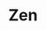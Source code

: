 ---
layout: place
title: "Zen"
permalink: /florida/championsgate/zen.html
stateAbbr: FL
stateName: Florida
cityName: Championsgate
place_id: ChIJp-0DdUd63YgRXOh_MS_Dd1U
photos:
  - name: >-
      places/ChIJp-0DdUd63YgRXOh_MS_Dd1U/photos/AeeoHcJwZ5Z5JmPbRZPO7bl75yRhq-5emwfWWFp1LPzXMDMKdLH6x9HWdyoRatBgneWOHZKu_M3r5Fs8BVQFE87UAHbfBceWYbvwBgtJSLd-o3BLIl1UF29OggQ05UhjWXo6W8DIVA_8svKMyOuBfvlxouQvMRYJTnIuwtCNoeWNhP8Rmfr0XdEysTPH-5DP6jJKIEAMRMnVVLKcobn7wVhw92-z9YPpFp2NmAKIL7NeFtTyQpawUfEGHHWziITO0LitrxAX0smqT2_OpW2U8tyt4f5s7Vzj5uqfwW-ThI1wijUfTA
    widthPx: 900
    heightPx: 974
    authorAttributions:
      - displayName: Zen
        uri: https://maps.google.com/maps/contrib/104048841352367544916
        photoUri: >-
          https://lh3.googleusercontent.com/a-/ALV-UjUAiAxrDdXAOkbkJDZDNEtB6_4AHYxkjhD6ZHs7DiHaQj_mUJQ=s100-p-k-no-mo
    flagContentUri: >-
      https://www.google.com/local/imagery/report/?cb_client=maps_api_places.places_api&image_key=!1e10!2sAF1QipO7tnFiuohbGzAdtsfe-lANS0bEaNrR0JI5cs7p&hl=en-US
    googleMapsUri: >-
      https://www.google.com/maps/place//data=!3m4!1e2!3m2!1sAF1QipO7tnFiuohbGzAdtsfe-lANS0bEaNrR0JI5cs7p!2e10!4m2!3m1!1s0x88dd7a477503eda7:0x5577c32f317fe85c
  - name: >-
      places/ChIJp-0DdUd63YgRXOh_MS_Dd1U/photos/AeeoHcKg1mMh3C120JA3ES20hztYbIPNxC1eB4cgBrXGz7LnZrfj-nGIbeVe_utvldljhkBm2oNZzhvqTmR2lfEfqVcTD_Om44L907q14ykIMSDW_NdylJzUDCowk45Ti2NfJnrsAEJGqIombLuyEGpRK8_dUi8RjsbyiNn_XrsrbXyF1X9Lhzl14fNgf75zGnfj4-13CskhGr_-JI4z5H0mTH0arttCL6ccBYVG9z-Zaet27MQz2lgh_NgcPAozFFYoaEsxTOMw2RtNzq-RhX9fZDp24aIMKCwnim1gO8cju2eqRg
    widthPx: 4800
    heightPx: 3200
    authorAttributions:
      - displayName: Zen
        uri: https://maps.google.com/maps/contrib/104048841352367544916
        photoUri: >-
          https://lh3.googleusercontent.com/a-/ALV-UjUAiAxrDdXAOkbkJDZDNEtB6_4AHYxkjhD6ZHs7DiHaQj_mUJQ=s100-p-k-no-mo
    flagContentUri: >-
      https://www.google.com/local/imagery/report/?cb_client=maps_api_places.places_api&image_key=!1e10!2sAF1QipN-sFPD3Ff_gbNcq-CqKxOdqplUinFsmSo79jLh&hl=en-US
    googleMapsUri: >-
      https://www.google.com/maps/place//data=!3m4!1e2!3m2!1sAF1QipN-sFPD3Ff_gbNcq-CqKxOdqplUinFsmSo79jLh!2e10!4m2!3m1!1s0x88dd7a477503eda7:0x5577c32f317fe85c
  - name: >-
      places/ChIJp-0DdUd63YgRXOh_MS_Dd1U/photos/AeeoHcJzFvvR_t_rHAOUba2uEj5tEoMBr4vn1EryGAWY0EUNuCcGdS2b8LjwJrRBorZvVEK0dv0xQath6dNRMnXrXZFVisRxbmIwKrE1AQ6prlAwIvHekTiwinSG9rDDu0Km7VrtKDU86fsDiLCuuV0_vRaKnJ5BW2ElZFx8nMOydIr4blu18cZizlno--i2Ocigm2pdHZF5M70D2go5iuU7G_TI3EfQVct72ZtTVJZIyi_t9iwr00GL_vx_uTvTqhmfY_DvbhlU6vy9IB5Vb8a9i4prThHgwLtZ_Eqh0LnAlIiUORiYTxW65RYyWcv91u3QFwjuA4wH6aaKl-g8TIHIRPR4h87tB7egAWbR2YRKl6sdbv4YXHwN_saJ8FJsFv7sRo6DLcT1snOrs1QMM7ZtdbOoYdxMrXokWoGI64_tTIUdf2Bx
    widthPx: 3600
    heightPx: 4800
    authorAttributions:
      - displayName: Michy Berrio
        uri: https://maps.google.com/maps/contrib/115291208017074097171
        photoUri: >-
          https://lh3.googleusercontent.com/a/ACg8ocK3YmS3RYI5srW7jUIQK-Te8La43g3ZR939SZdWh5u8NIlwrw=s100-p-k-no-mo
    flagContentUri: >-
      https://www.google.com/local/imagery/report/?cb_client=maps_api_places.places_api&image_key=!1e10!2sCIHM0ogKEICAgMCg3KqhmAE&hl=en-US
    googleMapsUri: >-
      https://www.google.com/maps/place//data=!3m4!1e2!3m2!1sCIHM0ogKEICAgMCg3KqhmAE!2e10!4m2!3m1!1s0x88dd7a477503eda7:0x5577c32f317fe85c
  - name: >-
      places/ChIJp-0DdUd63YgRXOh_MS_Dd1U/photos/AeeoHcJAW_7TQyGZY_JYaQp4WUTnV3iwhcJSFoqA4vzO2-gcGHtiM0TahbCi2F_AD02-wyl8OYABsLm20Psz2w7mtk5ns__8Nk3xG88Ew8YKTFO-raM1gikR89DvyprjnAuUswF5NOq1MFYvYvHpnahEdux0H2cR67SeCdvDdyIVJgBHuRnXzR7UUFl1QgITQLo96Uzou5gX20HcldKjamuElOctsDgK-X78CJZEqFcB8SeXBDwfY_u0VyT-Mlpsst0MOz9DzLkhfvvwBbzvt1Kno2vOJy5toPNmW6YiJyADrPoGL3lKeUBI1Rzebk9hhJNMxxZwzBjxtnXYa6ejmdXp-C2hSWJoSWJU-4seiOTYwxmnPJowEA-jdCauT99ZZ_RKWQKB-Yga1YRe1oSQFbHGwvkN30YAmTu5XqVlHARI9QmeBkhb
    widthPx: 3600
    heightPx: 4800
    authorAttributions:
      - displayName: Cheramie Thompson (Cher)
        uri: https://maps.google.com/maps/contrib/106253446606079345358
        photoUri: >-
          https://lh3.googleusercontent.com/a-/ALV-UjUkB363swn0dvigFchiglr1xWTQeuzo4Q7a3bZvGD1i5tLgyVyx=s100-p-k-no-mo
    flagContentUri: >-
      https://www.google.com/local/imagery/report/?cb_client=maps_api_places.places_api&image_key=!1e10!2sCIHM0ogKEICAgMCIxf-tigE&hl=en-US
    googleMapsUri: >-
      https://www.google.com/maps/place//data=!3m4!1e2!3m2!1sCIHM0ogKEICAgMCIxf-tigE!2e10!4m2!3m1!1s0x88dd7a477503eda7:0x5577c32f317fe85c
  - name: >-
      places/ChIJp-0DdUd63YgRXOh_MS_Dd1U/photos/AeeoHcKEEnvzoSrej2KD3TL7egY57uyG6zWO9Nc4vR-Fu3rj73_oDr_Wgmgh4q5VaSP1xCGku5kAM92KsDRrX5kWUn6Kn6s4pZhlzehcpPlGbYa1gxzQut0pmTWhufJ-pgTKbiJACCFugzKiwd_2A1dWff_J3jVAZ2zbFUadSZxvGKU0O5YAtOjC6-pYyPpFGj6gmXcWySRSlsYNAFxBh3DFQokF2CD4PhopFWKTp7iVZIv3Th3kOKpKHJHzBueJlexRs5AXQLW2P8fx6EuKEoSk2_E3J_RHJzLlq8rmbjqWJBWn9as5j5A_deH_EwcwxWJxHKErvpcp6DSp3YPSZNxG-PFstHXc-wSRHKtaUFv-D23JgfUwiWCDfB5Y_qa778vcnyH8F-h0m2XfISzKnc9keO5l6bl8CjCwyubI8yXGT6l3BA
    widthPx: 3024
    heightPx: 4032
    authorAttributions:
      - displayName: onthegoboomer
        uri: https://maps.google.com/maps/contrib/104961679872622262771
        photoUri: >-
          https://lh3.googleusercontent.com/a-/ALV-UjXv4eePZj74R1fJJJ7ym2L1hcuJj0yI3AkWbkvCjZBQ_etvGPg=s100-p-k-no-mo
    flagContentUri: >-
      https://www.google.com/local/imagery/report/?cb_client=maps_api_places.places_api&image_key=!1e10!2sCIHM0ogKEICAgICswuHnJg&hl=en-US
    googleMapsUri: >-
      https://www.google.com/maps/place//data=!3m4!1e2!3m2!1sCIHM0ogKEICAgICswuHnJg!2e10!4m2!3m1!1s0x88dd7a477503eda7:0x5577c32f317fe85c
  - name: >-
      places/ChIJp-0DdUd63YgRXOh_MS_Dd1U/photos/AeeoHcLfQRoiDSpQVVZTXuD8Ib0dNXQRSjdJ1cd-Ji2JCDtbDiHDsnD0UMyw7BMC-JF8Bhh5WELRpB-8h6ZMpFMf0aSQV3Btko-bchVgu2R_xHrKM42BHTrvBP-vRawQTX2P9gMT2BV0dlzsZfd733BJ5kPEpUmGlVJdGuQxAezvlcPh2d48lyAcxT3gkyjujbpi0o9ONjifC9X0lcHrEOuVObnAUSqQMhpK69k5DZ_xallAvn0CTwOZBlCZcrLxiICKKV37LebSJVoBof3gaTWHwrn5kQSioDtJpt0d82PXeqaYdu_65-E8mLu92PLiAEucEmjjufUNGlYCm2UrtfuhRbLaUC5xV8WzZatt4cl7_WGw237fKvqNWb6GqIoUrJQnLqIcTl0j6Hfw05etJJkPFgj5uAy4ImrE7jAAOy7kTed0lQ
    widthPx: 1536
    heightPx: 2048
    authorAttributions:
      - displayName: Miamipartysalldays A.P
        uri: https://maps.google.com/maps/contrib/100001608509392918602
        photoUri: >-
          https://lh3.googleusercontent.com/a-/ALV-UjVLzCXbUEPPrjAj2WMEIqfx6Nfdin-M4sN3Hrz3SIOWn9y06gvH3A=s100-p-k-no-mo
    flagContentUri: >-
      https://www.google.com/local/imagery/report/?cb_client=maps_api_places.places_api&image_key=!1e10!2sCIHM0ogKEICAgICJxOOfbA&hl=en-US
    googleMapsUri: >-
      https://www.google.com/maps/place//data=!3m4!1e2!3m2!1sCIHM0ogKEICAgICJxOOfbA!2e10!4m2!3m1!1s0x88dd7a477503eda7:0x5577c32f317fe85c
  - name: >-
      places/ChIJp-0DdUd63YgRXOh_MS_Dd1U/photos/AeeoHcLi7N9XxnJKq_pjS2KmVq0c2dArAx_cekA9rzJuDc1yKNZD5bghefSlxLKJez6AfcZ92ZHlriaHxtt0pG8l08vw7gcB07-d7VKTghPx5hl0qKkgiozl89UmeWFWDnT3aCjE5WiRw79vqXqgcFZ-ZYCzTbmpyWFj5RlW8XDUGXHpSrnn9ro_lD4SsOSXLMiYWxQLZIbxsWVGgQ3To9tNIEBU59_rfCGKciOElpecKTFILw9r1_G8alQx-0LJPyxBzqpmVHd-uImqXqCrZDmNCWFZd-SUjTYCG0NSGVwABYYwswT-IPnYyXvIWvJOfiIasD1SOxVmUcovtwkYrda63hTAEangY_p3GORgykQTqngD4atJjMjfpp4APxGWod3wIaS-mwDSva0gy3vW3G-Usp_mN3CDcI9N42HEE0MacD6hEw54ozd6wxWdojYwRwrs
    widthPx: 4032
    heightPx: 2268
    authorAttributions:
      - displayName: Dasarp A
        uri: https://maps.google.com/maps/contrib/114913656056987200314
        photoUri: >-
          https://lh3.googleusercontent.com/a/ACg8ocItimPMIaKOUjBiosfrbx4xXBKWQQnpzXEiMSWZBx5ACE2EQg=s100-p-k-no-mo
    flagContentUri: >-
      https://www.google.com/local/imagery/report/?cb_client=maps_api_places.places_api&image_key=!1e10!2sCIABIhADycKzJznWmGfPtSEAAmol&hl=en-US
    googleMapsUri: >-
      https://www.google.com/maps/place//data=!3m4!1e2!3m2!1sCIABIhADycKzJznWmGfPtSEAAmol!2e10!4m2!3m1!1s0x88dd7a477503eda7:0x5577c32f317fe85c
  - name: >-
      places/ChIJp-0DdUd63YgRXOh_MS_Dd1U/photos/AeeoHcLrQagnQjAwzAb2tC0M8D1gwC4242YCYn8RIOKze5z1h3S0YT8M6QuEXHWN59ELj9lqyfKXKzasa0ZdzlmTf1Wy9XyC1TFRmOi_z3RnIqEtZFCr2IanO9MnxCLlj4B7zGatS_RDH5pmffavbsJwQ7yPXtEy2WfPql2crtwl1IXK4czGWSfUaX5BhV_bSQ0qtc1J-_5gVe2vqIa-wHWb5CPATlXAARieTAKo0IG-oWYesS59kDvDzIYL89i-wL17E72QJILmFiZ8Xe9horD-lFM1WAMICBHEr1U5qgTDW61UNQ
    widthPx: 4800
    heightPx: 3200
    authorAttributions:
      - displayName: Zen
        uri: https://maps.google.com/maps/contrib/104048841352367544916
        photoUri: >-
          https://lh3.googleusercontent.com/a-/ALV-UjUAiAxrDdXAOkbkJDZDNEtB6_4AHYxkjhD6ZHs7DiHaQj_mUJQ=s100-p-k-no-mo
    flagContentUri: >-
      https://www.google.com/local/imagery/report/?cb_client=maps_api_places.places_api&image_key=!1e10!2sAF1QipN9c9MMdKjBDDc3rAQ_fF3CK-PZ1eBsWNYrlj38&hl=en-US
    googleMapsUri: >-
      https://www.google.com/maps/place//data=!3m4!1e2!3m2!1sAF1QipN9c9MMdKjBDDc3rAQ_fF3CK-PZ1eBsWNYrlj38!2e10!4m2!3m1!1s0x88dd7a477503eda7:0x5577c32f317fe85c
  - name: >-
      places/ChIJp-0DdUd63YgRXOh_MS_Dd1U/photos/AeeoHcIU0dNyzU1iQlKrjP6Bw6cERMtMeWG6ndeOrYH-NaeHoWtbvc5jQPmWM7c0r59xKsS8DiqaDNUu5vkZo--WAORtDPusCFGqKpi-rIkKQFgE08VgPREFyTIJOFnf16hSaBzWK58ixIcoBnwaAKXtBmZ8icv5-dFZN79mkjN4JSTXze0OyyRzD-NGiGez4ZwItYi4_IKDw810iC67LxK_1ewSZoMWN3Ru-n3iWDJ9DgrRHUAK2YieO4s5Nx719B1NVqYrsNeJ52mg0Zkghzc_ilhrKdOhkVMikOl-08PFe_gGIASO-RCSFdibmjDTFUm-55ReMaH3MWtgr2YxCmsbRmwCATVkL93ifS3sprE5T9pXmtV87L5dFAOL3RJ3_ZQ5ZnK8B7cnmqJ-DXc6MDLYjBLBc9L8q2-KCjL6seRXVEov8A
    widthPx: 3600
    heightPx: 4800
    authorAttributions:
      - displayName: Cheramie Thompson (Cher)
        uri: https://maps.google.com/maps/contrib/106253446606079345358
        photoUri: >-
          https://lh3.googleusercontent.com/a-/ALV-UjUkB363swn0dvigFchiglr1xWTQeuzo4Q7a3bZvGD1i5tLgyVyx=s100-p-k-no-mo
    flagContentUri: >-
      https://www.google.com/local/imagery/report/?cb_client=maps_api_places.places_api&image_key=!1e10!2sCIHM0ogKEICAgMCIxf-tCg&hl=en-US
    googleMapsUri: >-
      https://www.google.com/maps/place//data=!3m4!1e2!3m2!1sCIHM0ogKEICAgMCIxf-tCg!2e10!4m2!3m1!1s0x88dd7a477503eda7:0x5577c32f317fe85c
  - name: >-
      places/ChIJp-0DdUd63YgRXOh_MS_Dd1U/photos/AeeoHcJkz52KIwYSg01zpOxETYFa8unN6UkYZWjAVEnhayofewd6F4F7wdQXjbJVKC01T-fx99iJ7CMqrtjSwtNvom0VP4UfM74J98a6B5fEq2pl0ExDIt7ZGdwVm8LQZB_di5UWWsjne2ZKUY8bGefkLbxfg-xh3xraFfQNCZQ9IlPSFcWvJKTizk6b_26pgJsvMjUL2DqaPMDfSwyt5C4vahbgpffPL1yac4Rels2xBjjtCIMD0uRMybZMwkYDz_zbbY6q1sEIg8_h-twgfl2-tlxIv0b_um3jl_WOSSTt3nl633n2CWTt9Gz1_vF8X1_RFdy5l9dv6PglglK4AdF7XOmWxSG3Ghf5MCZvABIGKTm4pjDiBF7p13PtNRDyXyL_pPYyj-uHnIaDCKAW9_Zih_BO64BcW13GAnbGowCMBvUwfASx
    widthPx: 3024
    heightPx: 4032
    authorAttributions:
      - displayName: Katiusca Becerra
        uri: https://maps.google.com/maps/contrib/101654702389568432585
        photoUri: >-
          https://lh3.googleusercontent.com/a-/ALV-UjUOnC8vC-EPq1hJxBahpwGDBE0nwW9imEfmNjjWQJhQQpvtaSIA4g=s100-p-k-no-mo
    flagContentUri: >-
      https://www.google.com/local/imagery/report/?cb_client=maps_api_places.places_api&image_key=!1e10!2sCIHM0ogKEICAgICJqJOT0wE&hl=en-US
    googleMapsUri: >-
      https://www.google.com/maps/place//data=!3m4!1e2!3m2!1sCIHM0ogKEICAgICJqJOT0wE!2e10!4m2!3m1!1s0x88dd7a477503eda7:0x5577c32f317fe85c
address: 1500 Masters Blvd, Championsgate, FL 33896, USA
street: 1500 Masters Blvd
city: Championsgate
state: FL
zip: '33896'
country: USA
neighborhood: ChampionsGate
latitude: '28.261197'
longitude: '-81.627355'
accessibility_options:
  wheelchairAccessibleParking: true
  wheelchairAccessibleEntrance: true
  wheelchairAccessibleRestroom: true
  wheelchairAccessibleSeating: true
business_status: OPERATIONAL
name: Zen
google_maps_links:
  directionsUri: >-
    https://www.google.com/maps/dir//''/data=!4m7!4m6!1m1!4e2!1m2!1m1!1s0x88dd7a477503eda7:0x5577c32f317fe85c!3e0
  placeUri: https://maps.google.com/?cid=6158605622913787996
  writeAReviewUri: >-
    https://www.google.com/maps/place//data=!4m3!3m2!1s0x88dd7a477503eda7:0x5577c32f317fe85c!12e1
  reviewsUri: >-
    https://www.google.com/maps/place//data=!4m4!3m3!1s0x88dd7a477503eda7:0x5577c32f317fe85c!9m1!1b1
  photosUri: >-
    https://www.google.com/maps/place//data=!4m3!3m2!1s0x88dd7a477503eda7:0x5577c32f317fe85c!10e5
primary_type: Asian Restaurant
opening_hours:
  regular: null
  current: null
secondary_opening_hours:
  regular:
    weekdayDescriptions: null
    type: null
  current:
    weekdayDescriptions: null
    type: null
phone: null
price_level: null
price_range: null
rating: null
rating_count: 0
website: null
description: null
reviews: null
parking_options: null
payment_options: null
allow_dogs: null
curbside_pickup: null
delivery: null
dine_in: null
good_for_children: null
good_for_groups: null
good_for_sports: null
live_music: null
menu_for_children: null
outdoor_seating: null
reservable: null
restroom: null
serves_beer: null
serves_breakfast: null
serves_brunch: null
serves_cocktails: null
serves_coffee: null
serves_dinner: null
serves_dessert: null
serves_lunch: null
serves_vegetarian_food: null
serves_wine: null
takeout: null

---